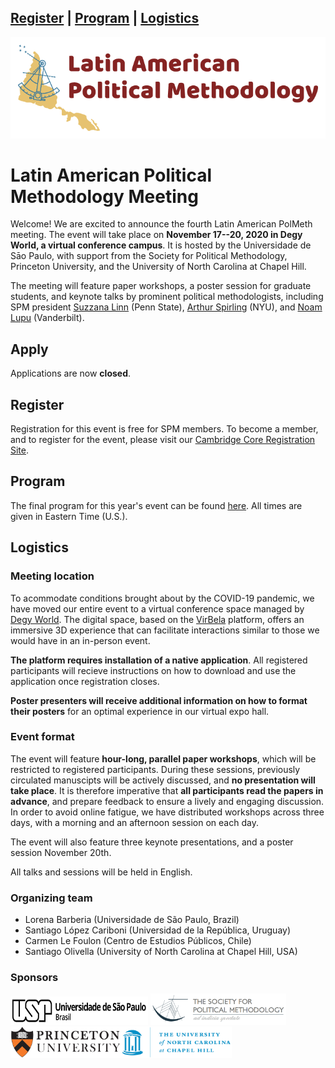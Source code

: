<a href="#register">Register</a> | <a href="#program">Program</a> | <a href="#logistics">Logistics</a>
---
<img src="LAPolMeth_Logo.png" alt="LAPolMeth"> 

# Latin American Political Methodology Meeting


Welcome! We are excited to announce the fourth Latin American PolMeth meeting. The event will take place on **November 17--20, 2020 in Degy World, a virtual conference campus**. It is hosted by the Universidade de Sāo Paulo, with support from the Society for Political Methodology, Princeton University, and the University of North Carolina at Chapel Hill. 

The meeting will feature paper workshops, a poster session for graduate students, and keynote talks by prominent political methodologists, including SPM president [Suzzana Linn](https://polisci.la.psu.edu/people/sld8) (Penn State), [Arthur Spirling](http://arthurspirling.org/) (NYU), and [Noam Lupu](https://www.noamlupu.com/) (Vanderbilt). 

## Apply
Applications are now **closed**. 

## Register
Registration for this event is free for SPM members. To become a member, and to register for the event, please visit our [Cambridge Core Registration Site](https://www.cambridge.org/core/membership/spm/register).

## Program

The final program for this year's event can be found [here](https://docs.google.com/document/d/1g3Gp3DQSsi9rdl38dmrmW0lBQrLWCJANthXh-JLmXlU/edit?usp=sharing). All times are given in Eastern Time (U.S.).  

## Logistics

### Meeting location
To acommodate conditions brought about by the COVID-19 pandemic, we have moved our entire event to a virtual conference space managed by [Degy World](https://www.degy.com/degy-world/). The digital space, based on the [VirBela](https://www.virbela.com/) platform, offers an immersive 3D experience that can facilitate interactions similar to those we would have in an in-person event. 

**The platform requires installation of a native application**. All registered participants will recieve instructions on how to download and use the application once registration closes. 

**Poster presenters will receive additional information on how to format their posters** for an optimal experience in our virtual expo hall.  

### Event format
The event will feature **hour-long, parallel paper workshops**, which will be restricted to registered participants. During these sessions, previously circulated manuscipts will be actively discussed, and **no presentation will take place**. It is therefore imperative that **all participants read the papers in advance**, and prepare feedback to ensure a lively and engaging discussion. In order to avoid online fatigue, we have distributed workshops across three days, with a morning and an afternoon session on each day. 

The event will also feature three keynote presentations, and a poster session November 20th.  

All talks and sessions will be held in English.


### Organizing team

- Lorena Barberia (Universidade de São Paulo, Brazil)
- Santiago López Cariboni (Universidad de la República, Uruguay)
- Carmen Le Foulon (Centro de Estudios Públicos, Chile)
- Santiago Olivella (University of North Carolina at Chapel Hill, USA)

### Sponsors

<img src="usp.png" alt="Universidade de Sāo Paulo" height="45" width="220"> <img src="PolMeth.png" alt="Society for Political Methodology" height="50"><img src="princeton.jpg" alt="Princeton University" height="50"><img src="unc.jpg" alt="University of North Carolina at Chapel Hill" height="50">



